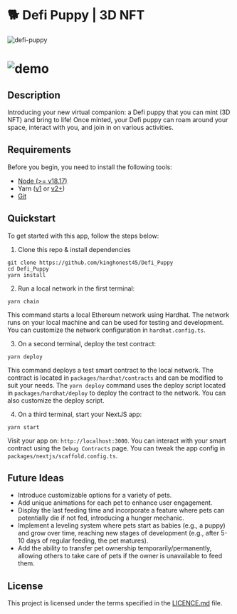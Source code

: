 # 🐕 Defi Puppy | 3D NFT

![defi-puppy](https://github.com/user-attachments/assets/3ef62c96-4512-4bc7-bea4-c9223f60cd23)

# ![demo](https://github.com/user-attachments/assets/f979cc4c-9fdc-4e44-9518-fce966f96a61)

## Description

Introducing your new virtual companion: a Defi puppy that you can mint (3D NFT) and bring to life! Once minted, your Defi puppy can roam around your space, interact with you, and join in on various activities.

## Requirements

Before you begin, you need to install the following tools:

- [Node (>= v18.17)](https://nodejs.org/en/download/)
- Yarn ([v1](https://classic.yarnpkg.com/en/docs/install/) or [v2+](https://yarnpkg.com/getting-started/install))
- [Git](https://git-scm.com/downloads)

## Quickstart

To get started with this app, follow the steps below:

1. Clone this repo & install dependencies

```
git clone https://github.com/kinghonest45/Defi_Puppy
cd Defi_Puppy
yarn install
```

2. Run a local network in the first terminal:

```
yarn chain
```

This command starts a local Ethereum network using Hardhat. The network runs on your local machine and can be used for testing and development. You can customize the network configuration in `hardhat.config.ts`.

3. On a second terminal, deploy the test contract:

```
yarn deploy
```

This command deploys a test smart contract to the local network. The contract is located in `packages/hardhat/contracts` and can be modified to suit your needs. The `yarn deploy` command uses the deploy script located in `packages/hardhat/deploy` to deploy the contract to the network. You can also customize the deploy script.

4. On a third terminal, start your NextJS app:

```
yarn start
```

Visit your app on: `http://localhost:3000`. You can interact with your smart contract using the `Debug Contracts` page. You can tweak the app config in `packages/nextjs/scaffold.config.ts`.

## Future Ideas
- Introduce customizable options for a variety of pets.
- Add unique animations for each pet to enhance user engagement.
- Display the last feeding time and incorporate a feature where pets can potentially die if not fed, introducing a hunger mechanic.
- Implement a leveling system where pets start as babies (e.g., a puppy) and grow over time, reaching new stages of development (e.g., after 5-10 days of regular feeding, the pet matures).
- Add the ability to transfer pet ownership temporarily/permanently, allowing others to take care of pets if the owner is unavailable to feed them.

## License
This project is licensed under the terms specified in the [LICENCE.md](LICENCE.md) file.

